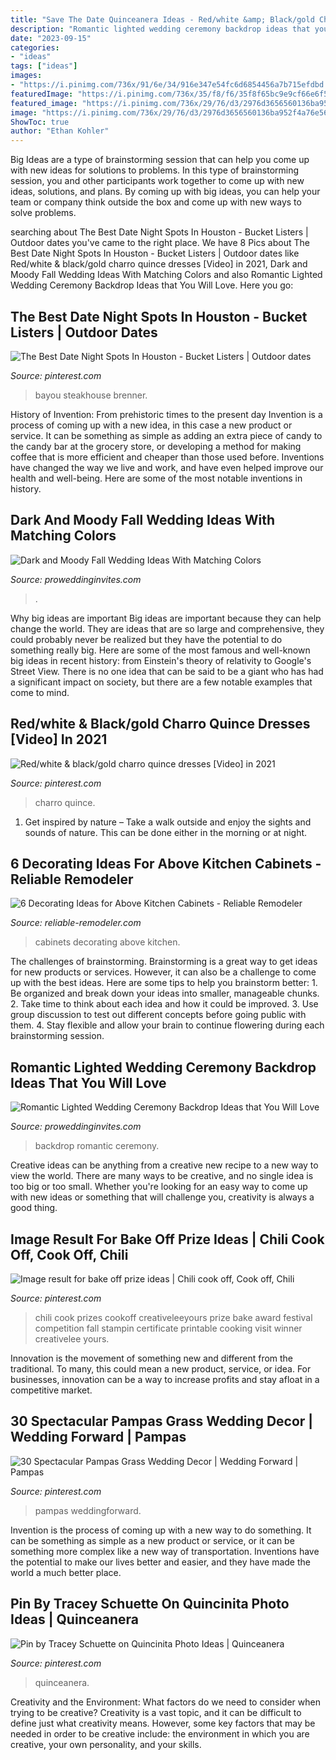```yaml
---
title: "Save The Date Quinceanera Ideas - Red/white &amp; Black/gold Charro Quince Dresses [video] In 2021"
description: "Romantic lighted wedding ceremony backdrop ideas that you will love"
date: "2023-09-15"
categories:
- "ideas"
tags: ["ideas"]
images:
- "https://i.pinimg.com/736x/91/6e/34/916e347e54fc6d6854456a7b715efdbd.jpg"
featuredImage: "https://i.pinimg.com/736x/35/f8/f6/35f8f65bc9e9cf66e6f5bd26c3d19947.jpg"
featured_image: "https://i.pinimg.com/736x/29/76/d3/2976d3656560136ba952f4a76e560dfd.jpg"
image: "https://i.pinimg.com/736x/29/76/d3/2976d3656560136ba952f4a76e560dfd.jpg"
ShowToc: true
author: "Ethan Kohler"
---
```



Big Ideas are a type of brainstorming session that can help you come up with new ideas for solutions to problems. In this type of brainstorming session, you and other participants work together to come up with new ideas, solutions, and plans. By coming up with big ideas, you can help your team or company think outside the box and come up with new ways to solve problems.

	

		
searching about The Best Date Night Spots In Houston - Bucket Listers | Outdoor dates you've came to the right place. We have 8 Pics about The Best Date Night Spots In Houston - Bucket Listers | Outdoor dates like Red/white &amp; black/gold charro quince dresses [Video] in 2021, Dark and Moody Fall Wedding Ideas With Matching Colors and also Romantic Lighted Wedding Ceremony Backdrop Ideas that You Will Love. Here you go:
		
    
## The Best Date Night Spots In Houston - Bucket Listers | Outdoor Dates

<img loading=lazy src="https://i.pinimg.com/736x/29/76/d3/2976d3656560136ba952f4a76e560dfd.jpg" onerror="this.onerror=null;this.src='https://tse4.mm.bing.net/th?id=OIP.ziQ0R4MI6lI2iExEEOwXpwHaFL&amp;pid=15.1';" alt="The Best Date Night Spots In Houston - Bucket Listers | Outdoor dates">

_Source: pinterest.com_

>bayou steakhouse brenner. 

	

History of Invention: From prehistoric times to the present day
Invention is a process of coming up with a new idea, in this case a new product or service. It can be something as simple as adding an extra piece of candy to the candy bar at the grocery store, or developing a method for making coffee that is more efficient and cheaper than those used before. Inventions have changed the way we live and work, and have even helped improve our health and well-being. Here are some of the most notable inventions in history.

    
## Dark And Moody Fall Wedding Ideas With Matching Colors

<img loading=lazy src="https://www.proweddinginvites.com/blog/wp-content/uploads/2020/01/7-8.jpg" onerror="this.onerror=null;this.src='https://tse1.mm.bing.net/th?id=OIP.-4yH9ZiPFDd81ygbVwZ5UwHaMW&amp;pid=15.1';" alt="Dark and Moody Fall Wedding Ideas With Matching Colors">

_Source: proweddinginvites.com_

>. 

	

Why big ideas are important
Big ideas are important because they can help change the world. They are ideas that are so large and comprehensive, they could probably never be realized but they have the potential to do something really big. Here are some of the most famous and well-known big ideas in recent history: from Einstein's theory of relativity to Google's Street View. There is no one idea that can be said to be a giant who has had a significant impact on society, but there are a few notable examples that come to mind.

    
## Red/white &amp; Black/gold Charro Quince Dresses [Video] In 2021

<img loading=lazy src="https://i.pinimg.com/736x/35/f8/f6/35f8f65bc9e9cf66e6f5bd26c3d19947.jpg" onerror="this.onerror=null;this.src='https://tse3.mm.bing.net/th?id=OIP.HBM2r5K4lnuX75tmzxneUwHaNK&amp;pid=15.1';" alt="Red/white &amp; black/gold charro quince dresses [Video] in 2021">

_Source: pinterest.com_

>charro quince. 

	

1. Get inspired by nature – Take a walk outside and enjoy the sights and sounds of nature. This can be done either in the morning or at night.

    
## 6 Decorating Ideas For Above Kitchen Cabinets - Reliable Remodeler

<img loading=lazy src="https://dyj7luh3166cu.cloudfront.net/wp-content/uploads/sites/6/2015/07/14.jpg" onerror="this.onerror=null;this.src='https://tse1.mm.bing.net/th?id=OIP.wuTRyWnUxxm9hSaoNxI1jwHaLH&amp;pid=15.1';" alt="6 Decorating Ideas for Above Kitchen Cabinets - Reliable Remodeler">

_Source: reliable-remodeler.com_

>cabinets decorating above kitchen. 

	

The challenges of brainstorming.
Brainstorming is a great way to get ideas for new products or services. However, it can also be a challenge to come up with the best ideas. Here are some tips to help you brainstorm better: 1. Be organized and break down your ideas into smaller, manageable chunks. 2. Take time to think about each idea and how it could be improved. 3. Use group discussion to test out different concepts before going public with them. 4. Stay flexible and allow your brain to continue flowering during each brainstorming session.

    
## Romantic Lighted Wedding Ceremony Backdrop Ideas That You Will Love

<img loading=lazy src="https://www.proweddinginvites.com/blog/wp-content/uploads/2019/12/1-113.jpg" onerror="this.onerror=null;this.src='https://tse4.mm.bing.net/th?id=OIP.PRrHvE_EAXtS4dTEhGYbTwHaMW&amp;pid=15.1';" alt="Romantic Lighted Wedding Ceremony Backdrop Ideas that You Will Love">

_Source: proweddinginvites.com_

>backdrop romantic ceremony. 

	

Creative ideas can be anything from a creative new recipe to a new way to view the world. There are many ways to be creative, and no single idea is too big or too small. Whether you're looking for an easy way to come up with new ideas or something that will challenge you, creativity is always a good thing.

    
## Image Result For Bake Off Prize Ideas | Chili Cook Off, Cook Off, Chili

<img loading=lazy src="https://i.pinimg.com/736x/91/6e/34/916e347e54fc6d6854456a7b715efdbd.jpg" onerror="this.onerror=null;this.src='https://tse4.mm.bing.net/th?id=OIP.JzoOhzalovw1tc_NIJTnpwHaK9&amp;pid=15.1';" alt="Image result for bake off prize ideas | Chili cook off, Cook off, Chili">

_Source: pinterest.com_

>chili cook prizes cookoff creativeleeyours prize bake award festival competition fall stampin certificate printable cooking visit winner creativelee yours. 

	

Innovation is the movement of something new and different from the traditional. To many, this could mean a new product, service, or idea. For businesses, innovation can be a way to increase profits and stay afloat in a competitive market.

    
## 30 Spectacular Pampas Grass Wedding Decor | Wedding Forward | Pampas

<img loading=lazy src="https://i.pinimg.com/736x/a9/5b/46/a95b46ac8690d885c5975dab8a8e2526.jpg" onerror="this.onerror=null;this.src='https://tse3.mm.bing.net/th?id=OIP.1HRVLNrUoIZiJOKVaS1rRQHaK8&amp;pid=15.1';" alt="30 Spectacular Pampas Grass Wedding Decor | Wedding Forward | Pampas">

_Source: pinterest.com_

>pampas weddingforward. 

	

Invention is the process of coming up with a new way to do something. It can be something as simple as a new product or service, or it can be something more complex like a new way of transportation. Inventions have the potential to make our lives better and easier, and they have made the world a much better place.

    
## Pin By Tracey Schuette On Quincinita Photo Ideas | Quinceanera

<img loading=lazy src="https://i.pinimg.com/736x/5e/3d/84/5e3d848e427acc5bdb7957dca08e7858.jpg" onerror="this.onerror=null;this.src='https://tse1.mm.bing.net/th?id=OIP.QaR7oN6eDR_7IOWVVBefugHaE8&amp;pid=15.1';" alt="Pin by Tracey Schuette on Quincinita Photo Ideas | Quinceanera">

_Source: pinterest.com_

>quinceanera. 

	

Creativity and the Environment: What factors do we need to consider when trying to be creative?
Creativity is a vast topic, and it can be difficult to define just what creativity means. However, some key factors that may be needed in order to be creative include: the environment in which you are creative, your own personality, and your skills.

